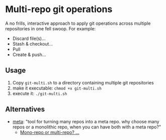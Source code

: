 # Multi-repo git operations

A no frills, interactive approach to apply git operations across multiple repositories in one fell swoop. For example:

- Discard file(s)...
- Stash & checkout...
- Pull
- Create & push...

## Usage

1. Copy `git-multi.sh` to a directory containing multiple git repositories
1. make it executable: `chmod +x git-multi.sh`
1. execute it: `./git-multi.sh`

## Alternatives

- [meta](https://github.com/mateodelnorte/meta): "tool for turning many repos into a meta repo. why choose many repos or a monolithic repo, when you can have both with a meta repo?"
  - [Mono-repo or multi-repo? ...](https://medium.com/@patrickleet/mono-repo-or-multi-repo-why-choose-one-when-you-can-have-both-e9c77bd0c668)

